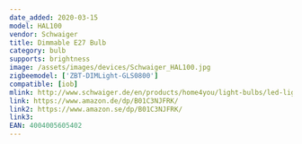```yaml
---
date_added: 2020-03-15
model: HAL100
vendor: Schwaiger
title: Dimmable E27 Bulb
category: bulb
supports: brightness
image: /assets/images/devices/Schwaiger_HAL100.jpg
zigbeemodel: ['ZBT-DIMLight-GLS0800']
compatible: [iob]
mlink: http://www.schwaiger.de/en/products/home4you/light-bulbs/led-light-bulb-e27-3330.html
link: https://www.amazon.de/dp/B01C3NJFRK/
link2: https://www.amazon.se/dp/B01C3NJFRK/
link3: 
EAN: 4004005605402
---
```

